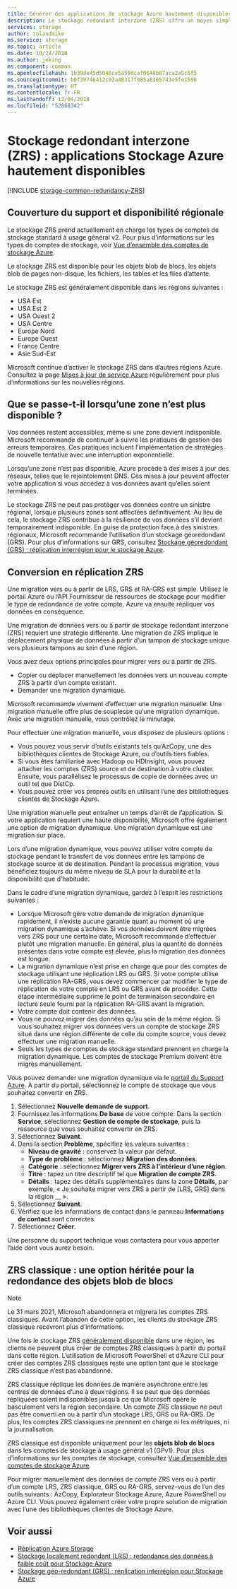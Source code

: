 ```yaml
---
title: Générer des applications de stockage Azure hautement disponibles sur le stockage redondant interzone (ZRS) | Microsoft Docs
description: Le stockage redondant interzone (ZRS) offre un moyen simple de générer des applications hautement disponibles. ZRS protège contre les défaillances matérielles dans le data center et contre certains sinistres régionaux.
services: storage
author: tolandmike
ms.service: storage
ms.topic: article
ms.date: 10/24/2018
ms.author: jeking
ms.component: common
ms.openlocfilehash: 1b39de45d5046ce5a59dcaf0648b87aca2a5c6f5
ms.sourcegitcommit: b0f39746412c93a48317f985a8365743e5fe1596
ms.translationtype: HT
ms.contentlocale: fr-FR
ms.lasthandoff: 12/04/2018
ms.locfileid: "52868342"
---
```

# <a name="zone-redundant-storage-zrs-highly-available-azure-storage-applications"></a>Stockage redondant interzone (ZRS) : applications Stockage Azure hautement disponibles
[!INCLUDE [storage-common-redundancy-ZRS](../../../includes/storage-common-redundancy-zrs.md)]

## <a name="support-coverage-and-regional-availability"></a>Couverture du support et disponibilité régionale
Le stockage ZRS prend actuellement en charge les types de comptes de stockage standard à usage général v2. Pour plus d’informations sur les types de comptes de stockage, voir [Vue d’ensemble des comptes de stockage Azure](storage-account-overview.md).

Le stockage ZRS est disponible pour les objets blob de blocs, les objets blob de pages non-disque, les fichiers, les tables et les files d’attente.

Le stockage ZRS est généralement disponible dans les régions suivantes :

- USA Est
- USA Est 2
- USA Ouest 2
- USA Centre
- Europe Nord
- Europe Ouest
- France Centre
- Asie Sud-Est

Microsoft continue d’activer le stockage ZRS dans d’autres régions Azure. Consultez la page [Mises à jour de service Azure](https://azure.microsoft.com/updates/) régulièrement pour plus d’informations sur les nouvelles régions.

## <a name="what-happens-when-a-zone-becomes-unavailable"></a>Que se passe-t-il lorsqu’une zone n’est plus disponible ?
Vos données restent accessibles, même si une zone devient indisponible. Microsoft recommande de continuer à suivre les pratiques de gestion des erreurs temporaires. Ces pratiques incluent l’implémentation de stratégies de nouvelle tentative avec une interruption exponentielle.

Lorsqu’une zone n’est pas disponible, Azure procède à des mises à jour des réseaux, telles que le rejointoiement DNS. Ces mises à jour peuvent affecter votre application si vous accédez à vos données avant qu’elles soient terminées.

Le stockage ZRS ne peut pas protéger vos données contre un sinistre régional, lorsque plusieurs zones sont affectées définitivement. Au lieu de cela, le stockage ZRS contribue à la résilience de vos données s’il devient temporairement indisponible. En guise de protection face à des sinistres régionaux, Microsoft recommande l’utilisation d’un stockage géoredondant (GRS). Pour plus d’informations sur GRS, consultez [Stockage géoredondant (GRS) : réplication interrégion pour le stockage Azure](storage-redundancy-grs.md).

## <a name="converting-to-zrs-replication"></a>Conversion en réplication ZRS
Une migration vers ou à partir de LRS, GRS et RA-GRS est simple. Utilisez le portail Azure ou l’API Fournisseur de ressources de stockage pour modifier le type de redondance de votre compte. Azure va ensuite répliquer vos données en conséquence. 

Une migration de données vers ou à partir de stockage redondant interzone (ZRS) requiert une stratégie différente. Une migration de ZRS implique le déplacement physique de données à partir d’un tampon de stockage unique vers plusieurs tampons au sein d’une région.

Vous avez deux options principales pour migrer vers ou à partir de ZRS. 

- Copier ou déplacer manuellement les données vers un nouveau compte ZRS à partir d’un compte existant.
- Demander une migration dynamique.

Microsoft recommande vivement d’effectuer une migration manuelle. Une migration manuelle offre plus de souplesse qu’une migration dynamique. Avec une migration manuelle, vous contrôlez le minutage.

Pour effectuer une migration manuelle, vous disposez de plusieurs options :
- Vous pouvez vous servir d’outils existants tels qu’AzCopy, une des bibliothèques clientes de Stockage Azure, ou d’outils tiers fiables.
- Si vous êtes familiarisé avec Hadoop ou HDInsight, vous pouvez attacher les comptes (ZRS) source et de destination à votre cluster. Ensuite, vous parallélisez le processus de copie de données avec un outil tel que DistCp.
- Vous pouvez créer vos propres outils en utilisant l’une des bibliothèques clientes de Stockage Azure.

Une migration manuelle peut entraîner un temps d’arrêt de l’application. Si votre application requiert une haute disponibilité, Microsoft offre également une option de migration dynamique. Une migration dynamique est une migration sur place. 

Lors d’une migration dynamique, vous pouvez utiliser votre compte de stockage pendant le transfert de vos données entre les tampons de stockage source et de destination. Pendant le processus migration, vous bénéficiez toujours du même niveau de SLA pour la durabilité et la disponibilité que d’habitude.

Dans le cadre d’une migration dynamique, gardez à l’esprit les restrictions suivantes :

- Lorsque Microsoft gère votre demande de migration dynamique rapidement, il n’existe aucune garantie quant au moment où une migration dynamique s’achève. Si vos données doivent être migrées vers ZRS pour une certaine date, Microsoft recommande d’effectuer plutôt une migration manuelle. En général, plus la quantité de données présentes dans votre compte est élevée, plus la migration des données est longue. 
- La migration dynamique n’est prise en charge que pour des comptes de stockage utilisant une réplication LRS ou GRS. Si votre compte utilise une réplication RA-GRS, vous devez commencer par modifier le type de réplication de votre compte en LRS ou GRS avant de procéder. Cette étape intermédiaire supprime le point de terminaison secondaire en lecture seule fourni par la réplication RA-GRS avant la migration.
- Votre compte doit contenir des données.
- Vous ne pouvez migrer des données qu’au sein de la même région. Si vous souhaitez migrer vos données vers un compte de stockage ZRS situé dans une région différente de celle du compte source, vous devez effectuer une migration manuelle.
- Seuls les types de comptes de stockage standard prennent en charge la migration dynamique. Les comptes de stockage Premium doivent être migrés manuellement.

Vous pouvez demander une migration dynamique via le [portail du Support Azure](https://ms.portal.azure.com/#blade/Microsoft_Azure_Support/HelpAndSupportBlade/overview). À partir du portail, sélectionnez le compte de stockage que vous souhaitez convertir en ZRS.
1. Sélectionnez **Nouvelle demande de support**.
2. Fournissez les informations **De base** de votre compte. Dans la section **Service**, sélectionnez **Gestion de compte de stockage**, puis la ressource que vous souhaitez convertir en ZRS. 
3. Sélectionnez **Suivant**. 
4. Dans la section **Problème**, spécifiez les valeurs suivantes : 
    - **Niveau de gravité** : conservez la valeur par défaut.
    - **Type de problème** : sélectionnez **Migration des données**.
    - **Catégorie** : sélectionnez **Migrer vers ZRS à l’intérieur d’une région**.
    - **Titre** : tapez un titre descriptif tel que **Migration de compte ZRS**.
    - **Détails** : tapez des détails supplémentaires dans la zone **Détails**, par exemple, « Je souhaite migrer vers ZRS à partir de [LRS, GRS] dans la région \_\_ ». 
5. Sélectionnez **Suivant**.
6. Vérifiez que les informations de contact dans le panneau **Informations de contact** sont correctes.
7. Sélectionnez **Créer**.

Une personne du support technique vous contactera pour vous apporter l’aide dont vous aurez besoin. 

## <a name="zrs-classic-a-legacy-option-for-block-blobs-redundancy"></a>ZRS classique : une option héritée pour la redondance des objets blob de blocs
> [!NOTE]
> Le 31 mars 2021, Microsoft abandonnera et migrera les comptes ZRS classiques. Avant l’abandon de cette option, les clients du stockage ZRS classique recevront plus d’informations. 
>
> Une fois le stockage ZRS [généralement disponible](#support-coverage-and-regional-availability) dans une région, les clients ne peuvent plus créer de comptes ZRS classiques à partir du portail dans cette région. L’utilisation de Microsoft PowerShell et d’Azure CLI pour créer des comptes ZRS classiques reste une option tant que le stockage ZRS classique n’est pas abandonné.

ZRS classique réplique les données de manière asynchrone entre les centres de données d’une à deux régions. Il se peut que des données répliquées soient indisponibles jusqu’à ce que Microsoft opère le basculement vers la région secondaire. Un compte ZRS classique ne peut pas être converti en ou à partir d’un stockage LRS, GRS ou RA-GRS. De plus, les comptes ZRS classiques ne prennent en charge ni les métriques, ni la journalisation.

ZRS classique est disponible uniquement pour les **objets blob de blocs** dans les comptes de stockage à usage général v1 (GPv1). Pour plus d’informations sur les comptes de stockage, consultez [Vue d’ensemble des comptes de stockage Azure](storage-account-overview.md).

Pour migrer manuellement des données de compte ZRS vers ou à partir d’un compte LRS, ZRS classique, GRS ou RA-GRS, servez-vous de l’un des outils suivants : AzCopy, Explorateur Stockage Azure, Azure PowerShell ou Azure CLI. Vous pouvez également créer votre propre solution de migration avec l’une des bibliothèques clientes de Stockage Azure.

## <a name="see-also"></a>Voir aussi
- [Réplication Azure Storage](storage-redundancy.md)
- [Stockage localement redondant (LRS) : redondance des données à faible coût pour Stockage Azure](storage-redundancy-lrs.md)
- [Stockage géo-redondant (GRS) : réplication interrégion pour Stockage Azure](storage-redundancy-grs.md)
